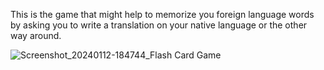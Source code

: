 This is the game that might help to memorize you foreign language words by asking you to write a translation on your native language or the other way around.

![Screenshot_20240112-184744_Flash Card Game](https://github.com/SergeyAkh/FlashCardGame_App/assets/57836225/3759d724-102b-4915-ba80-440c1f99f083)
